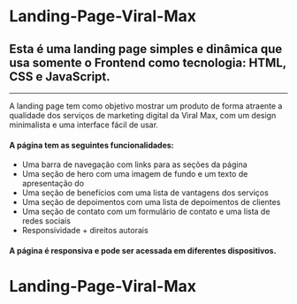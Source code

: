# Landing-Page-Viral-Max

## Esta é uma landing page simples e dinâmica que usa somente o Frontend como tecnologia: HTML, CSS e JavaScript.
---
A landing page tem como objetivo mostrar um produto de forma atraente a qualidade dos serviços de marketing digital da Viral Max, com um design minimalista e uma interface fácil de usar.


#### A página tem as seguintes funcionalidades:

- Uma barra de navegação com links para as seções da página
- Uma seção de hero com uma imagem de fundo e um texto de apresentação do
- Uma seção de benefícios com uma lista de vantagens dos serviços
- Uma seção de depoimentos com uma lista de depoimentos de clientes
- Uma seção de contato com um formulário de contato e uma lista de redes sociais
- Responsividade + direitos autorais

#### A página é responsiva e pode ser acessada em diferentes dispositivos.


# Landing-Page-Viral-Max
